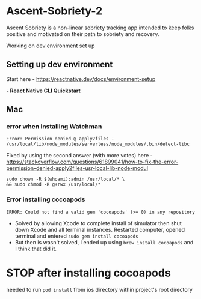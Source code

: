 # Ascent-Sobriety-2
Ascent Sobriety is a non-linear sobriety tracking app intended to keep folks positive and motivated on their path to sobriety and recovery.

Working on dev environment set up

## Setting up dev environment

Start here - https://reactnative.dev/docs/environment-setup

**- React Native CLI Quickstart**

## Mac
### error when installing Watchman
```
Error: Permission denied @ apply2files - /usr/local/lib/node_modules/serverless/node_modules/.bin/detect-libc
```
Fixed by using the second answer (with more votes) here - https://stackoverflow.com/questions/61899041/how-to-fix-the-error-permission-denied-apply2files-usr-local-lib-node-modul
```
sudo chown -R $(whoami):admin /usr/local/* \
&& sudo chmod -R g+rwx /usr/local/*
```

### Error installing cocoapods
```
ERROR: Could not find a valid gem 'cocoapods' (>= 0) in any repository
```
- Solved by allowing Xcode to complete install of simulator then shut down Xcode and all terminal instances. Restarted computer, opened terminal and entered `sudo gem install cocoapods`
- But then is wasn't solved, I ended up using `brew install cocoapods` and I think that did it.
# STOP after installing cocoapods

needed to run `pod install` from ios directory within project's root directory